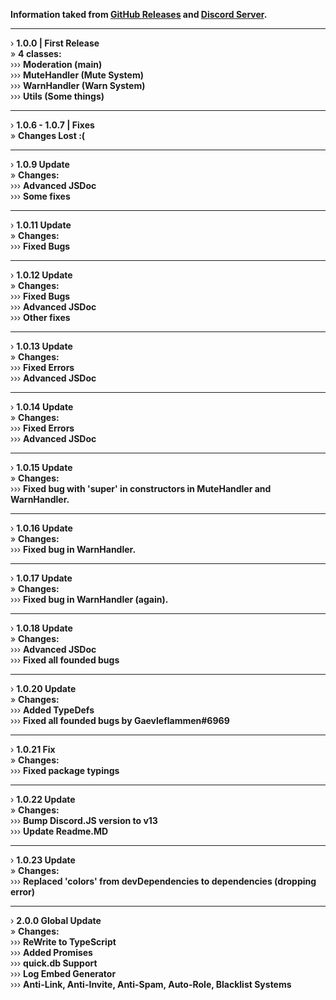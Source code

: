 <strong>Information taked from [GitHub Releases](https://github.com/bad-boy-discord/discord-moderation/release) and [Discord Server](https://discord.com/invite/eGZfaWsZgR).</strong>
<hr>
› <strong>1.0.0 | First Release</strong> <br />
» <strong>4 classes:</strong> <br />
››› <strong>Moderation (main)</strong> <br />
››› <strong>MuteHandler (Mute System)</strong> <br />
››› <strong>WarnHandler (Warn System)</strong> <br />
››› <strong>Utils (Some things)</strong> <br />
<hr>
› <strong>1.0.6 - 1.0.7 | Fixes</strong> <br />
» <strong>Changes Lost :(</strong> <br />
<hr>
› <strong>1.0.9 Update</strong> <br />
» <strong>Changes:</strong> <br />
››› <strong>Advanced JSDoc</strong> <br />
››› <strong>Some fixes</strong> <br />
<hr>
› <strong>1.0.11 Update</strong> <br />
» <strong>Changes:</strong> <br />
››› <strong>Fixed Bugs</strong> <br />
<hr>
› <strong>1.0.12 Update</strong> <br />
» <strong>Changes:</strong> <br />
››› <strong>Fixed Bugs</strong> <br />
››› <strong>Advanced JSDoc</strong> <br />
››› <strong>Other fixes</strong> <br />
<hr>
› <strong>1.0.13 Update</strong> <br />
» <strong>Changes:</strong> <br />
››› <strong>Fixed Errors</strong> <br />
››› <strong>Advanced JSDoc</strong> <br />
<hr>
› <strong>1.0.14 Update</strong> <br />
» <strong>Changes:</strong> <br />
››› <strong>Fixed Errors</strong> <br />
››› <strong>Advanced JSDoc</strong> <br />
<hr>
› <strong>1.0.15 Update</strong> <br />
» <strong>Changes:</strong> <br />
››› <strong>Fixed bug with 'super' in constructors in MuteHandler and WarnHandler.</strong> <br />
<hr>
› <strong>1.0.16 Update</strong> <br />
» <strong>Changes:</strong> <br />
››› <strong>Fixed bug in WarnHandler.</strong> <br />
<hr>
› <strong>1.0.17 Update</strong> <br />
» <strong>Changes:</strong> <br />
››› <strong>Fixed bug in WarnHandler (again).</strong> <br />
<hr>
› <strong>1.0.18 Update</strong> <br />
» <strong>Changes:</strong> <br />
››› <strong>Advanced JSDoc</strong> <br />
››› <strong>Fixed all founded bugs</strong> <br />
<hr>
› <strong>1.0.20 Update</strong> <br />
» <strong>Changes:</strong> <br />
››› <strong>Added TypeDefs</strong> <br />
››› <strong>Fixed all founded bugs by Gaevleflammen#6969</strong> <br />
<hr>
› <strong>1.0.21 Fix</strong> <br />
» <strong>Changes:</strong> <br />
››› <strong>Fixed package typings</strong> <br />
<hr>
› <strong>1.0.22 Update</strong> <br />
» <strong>Changes:</strong> <br />
››› <strong>Bump Discord.JS version to v13</strong> <br />
››› <strong>Update Readme.MD</strong> <br />
<hr>
› <strong>1.0.23 Update</strong> <br />
» <strong>Changes:</strong> <br />
››› <strong>Replaced 'colors' from devDependencies to dependencies (dropping error)</strong> <br />
<hr>
› <strong>2.0.0 Global Update</strong> <br />
» <strong>Changes:</strong> <br />
››› <strong>ReWrite to TypeScript</strong> <br />
››› <strong>Added Promises</strong> <br />
››› <strong>quick.db Support</strong> <br />
››› <strong>Log Embed Generator</strong> <br />
››› <strong>Anti-Link, Anti-Invite, Anti-Spam, Auto-Role, Blacklist Systems</strong> <br />